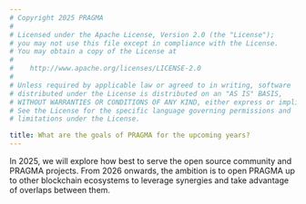 ```yaml
---
# Copyright 2025 PRAGMA
#
# Licensed under the Apache License, Version 2.0 (the "License");
# you may not use this file except in compliance with the License.
# You may obtain a copy of the License at
#
#    http://www.apache.org/licenses/LICENSE-2.0
#
# Unless required by applicable law or agreed to in writing, software
# distributed under the License is distributed on an "AS IS" BASIS,
# WITHOUT WARRANTIES OR CONDITIONS OF ANY KIND, either express or implied.
# See the License for the specific language governing permissions and
# limitations under the License.

title: What are the goals of PRAGMA for the upcoming years?
---
```


In 2025, we will explore how best to serve the open source community and PRAGMA projects. From 2026 onwards, the ambition is to open PRAGMA up to other blockchain ecosystems to leverage synergies and take advantage of overlaps between them.

